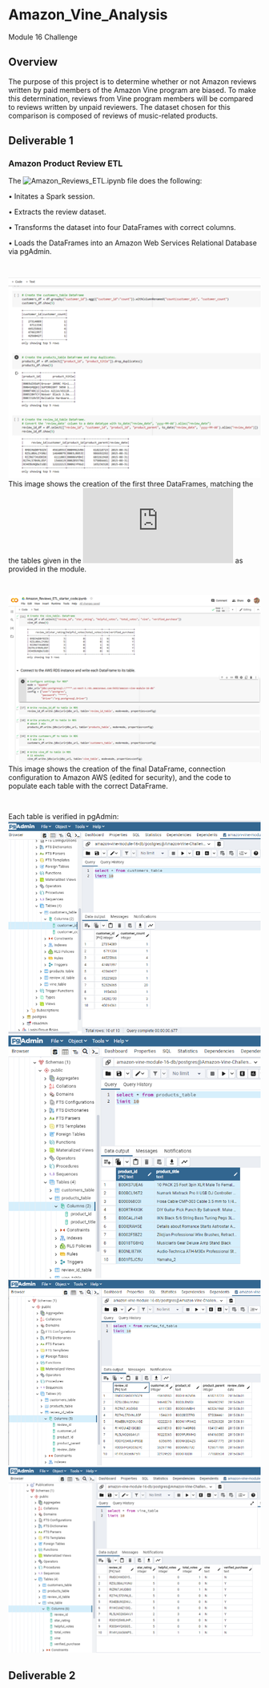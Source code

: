 # Amazon_Vine_Analysis
Module 16 Challenge

## Overview

The purpose of this project is to determine whether or not Amazon reviews written by paid members of the Amazon Vine program are biased. To make this determination, reviews from Vine program members will be compared to reviews written by unpaid reviewers. The dataset chosen for this comparison is composed of reviews of music-related products.
 
 
## Deliverable 1
### Amazon Product Review ETL

The ![Amazon_Reviews_ETL.ipynb](https://github.com/Bryan-Corn/Amazon_Vine_Analysis/blob/main/Amazon_Reviews_ETL.ipynb) file does the following:

• Initates a Spark session.

• Extracts the review dataset.

• Transforms the dataset into four DataFrames with correct columns.

• Loads the DataFrames into an Amazon Web Services Relational Database via pgAdmin.
<pre>

</pre>
![image](https://github.com/Bryan-Corn/Amazon_Vine_Analysis/blob/main/Resources/Images/Img00.png)
This image shows the creation of the first three DataFrames, matching the the tables given in the ![database schema](https://github.com/Bryan-Corn/Amazon_Vine_Analysis/blob/main/Resources/challenge_schema.sql) as provided in the module.
<pre>

</pre>
![image](https://github.com/Bryan-Corn/Amazon_Vine_Analysis/blob/main/Resources/Images/Img01.png)
This image shows the creation of the final DataFrame, connection configuration to Amazon AWS (edited for security), and the code to populate each table with the correct DataFrame.
<pre>

</pre>
Each table is verified in pgAdmin:
![image](https://github.com/Bryan-Corn/Amazon_Vine_Analysis/blob/main/Resources/Images/Img02.png)
![image](https://github.com/Bryan-Corn/Amazon_Vine_Analysis/blob/main/Resources/Images/Img03.png)
![image](https://github.com/Bryan-Corn/Amazon_Vine_Analysis/blob/main/Resources/Images/Img04.png)
![image](https://github.com/Bryan-Corn/Amazon_Vine_Analysis/blob/main/Resources/Images/Img05.png)

## Deliverable 2
